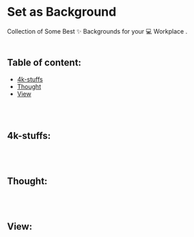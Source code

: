 # Set as Background 
Collection of Some Best ✨ Backgrounds for your 💻 Workplace .
<br>
<br>

## Table of content:
* [4k-stuffs](#4k-stuffs)
* [Thought](#Thought)
* [View](#View)

<br>
<br>

## 4k-stuffs:

<br>
<br>

## Thought:

<br>
<br>

## View:

<br>
<br>

